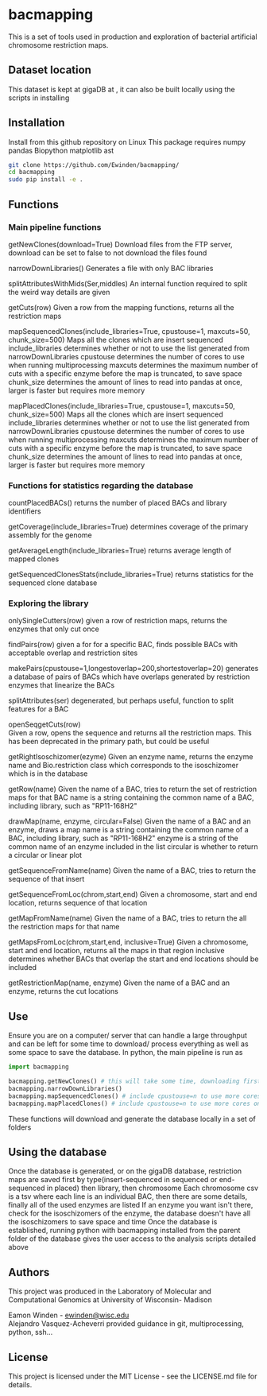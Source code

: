 # bacmapping
This is a set of tools used in production and exploration of bacterial artificial chromosome restriction maps.

## Dataset location
This dataset is kept at gigaDB at , it can also be built locally using the scripts in installing

## Installation
Install from this github repository on Linux
This package requires
numpy
pandas
Biopython
matplotlib
ast

```bash
git clone https://github.com/Ewinden/bacmapping/
cd bacmapping
sudo pip install -e .
```

## Functions
### Main pipeline functions
getNewClones(download=True)
    Download files from the FTP server, download can be set to false to not download the files found
    
narrowDownLibraries()
    Generates a file with only BAC libraries
    
splitAttributesWithMids(Ser,middles)
    An internal function required to split the weird way details are given
    
getCuts(row)
    Given a row from the mapping functions, returns all the restriction maps
    
mapSequencedClones(include_libraries=True, cpustouse=1, maxcuts=50, chunk_size=500)
    Maps all the clones which are insert sequenced
        include_libraries determines whether or not to use the list generated from narrowDownLibraries
        cpustouse determines the number of cores to use when running multiprocessing
        maxcuts determines the maximum number of cuts with a specific enzyme before the map is truncated, to save space
        chunk_size determines the amount of lines to read into pandas at once, larger is faster but requires more memory

mapPlacedClones(include_libraries=True, cpustouse=1, maxcuts=50, chunk_size=500)
    Maps all the clones which are insert sequenced
        include_libraries determines whether or not to use the list generated from narrowDownLibraries
        cpustouse determines the number of cores to use when running multiprocessing
        maxcuts determines the maximum number of cuts with a specific enzyme before the map is truncated, to save space
        chunk_size determines the amount of lines to read into pandas at once, larger is faster but requires more memory
        
### Functions for statistics regarding the database
countPlacedBACs()
    returns the number of placed BACs and library identifiers
    
getCoverage(include_libraries=True)
    determines coverage of the primary assembly for the genome
    
getAverageLength(include_libraries=True)
    returns average length of mapped clones
    
getSequencedClonesStats(include_libraries=True)
    returns statistics for the sequenced clone database

### Exploring the library
onlySingleCutters(row)
    given a row of restriction maps, returns the enzymes that only cut once

findPairs(row)
    given a for for a specific BAC, finds possible BACs with acceptable overlap and restriction sites

makePairs(cpustouse=1,longestoverlap=200,shortestoverlap=20)
    generates a database of pairs of BACs which have overlaps generated by restriction enzymes that linearize the BACs

splitAttributes(ser)
    degenerated, but perhaps useful, function to split features for a BAC
    
openSeqgetCuts(row)    
    Given a row, opens the sequence and returns all the restriction maps. This has been deprecated in the primary path, but could be useful
    
getRightIsoschizomer(ezyme)
    Given an enzyme name, returns the enzyme name and Bio.restriction class which corresponds to the isoschizomer which is in the database
    
getRow(name)
    Given the name of a BAC, tries to return the set of restriction maps for that BAC
        name is a string containing the common name of a BAC, including library, such as "RP11-168H2"
    
drawMap(name, enzyme, circular=False)
    Given the name of a BAC and an enzyme, draws a map
        name is a string containing the common name of a BAC, including library, such as "RP11-168H2"
        enzyme is a string of the common name of an enzyme included in the list
        circular is whether to return a circular or linear plot

getSequenceFromName(name)
    Given the name of a BAC, tries to return the sequence of that insert

getSequenceFromLoc(chrom,start,end)
    Given a chromosome, start and end location, returns sequence of that location

getMapFromName(name)
    Given the name of a BAC, tries to return the all the restriction maps for that name

getMapsFromLoc(chrom,start,end, inclusive=True)
    Given a chromosome, start and end location, returns all the maps in that region
        inclusive determines whether BACs that overlap the start and end locations should be included
        
getRestrictionMap(name, enzyme)
    Given the name of a BAC and an enzyme, returns the cut locations

## Use
Ensure you are on a computer/ server that can handle a large throughput and can be left for some time to download/ process everything as well as some space to save the database.
In python, the main pipeline is run as

```python
import bacmapping

bacmapping.getNewClones() # this will take some time, downloading first all the clones and then their sequences
bacmapping.narrowDownLibraries()
bacmapping.mapSequencedClones() # include cpustouse=n to use more cores on a server or computer, include chunk_size=n to use more memory and go faster
bacmapping.mapPlacedClones() # include cpustouse=n to use more cores on a server or computer, include chunk_size=n to use more memory and go faster
```

These functions will download and generate the database locally in a set of folders

## Using the database
Once the database is generated, or on the gigaDB database, restriction maps are saved first by type(insert-sequenced in sequenced or end-sequenced in placed) then library, then chromosome
Each chromosome csv is a tsv where each line is an individual BAC, then there are some details, finally all of the used enzymes are listed
If an enzyme you want isn't there, check for the isoschizomers of the enzyme, the database doesn't have all the isoschizomers to save space and time
Once the database is established, running python with bacmapping installed from the parent folder of the database gives the user access to the analysis scripts detailed above

## Authors
This project was produced in the Laboratory of Molecular and Computational Genomics at University of Wisconsin- Madison
    
Eamon Winden - ewinden@wisc.edu         
Alejandro Vasquez-Acheverri provided guidance in git, multiprocessing, python, ssh...

## License
This project is licensed under the MIT License - see the LICENSE.md file for details.
